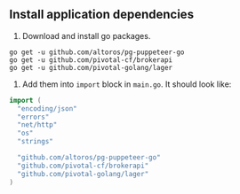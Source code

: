 ## Install application dependencies

1. Download and install go packages.
  ```
  go get -u github.com/altoros/pg-puppeteer-go
  go get -u github.com/pivotal-cf/brokerapi
  go get -u github.com/pivotal-golang/lager
  ```

1. Add them into `import` block in `main.go`. It should look like:
  ```go
  import (
    "encoding/json"
    "errors"
    "net/http"
    "os"
    "strings"

    "github.com/altoros/pg-puppeteer-go"
    "github.com/pivotal-cf/brokerapi"
    "github.com/pivotal-golang/lager"
  )
  ```
